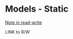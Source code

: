 # Models - Static 

[Note in read-write](https://github.com/Kyriosity/read-write/blob/main/README+/software/README+/design/design_samples.md)

LINK to R/W
